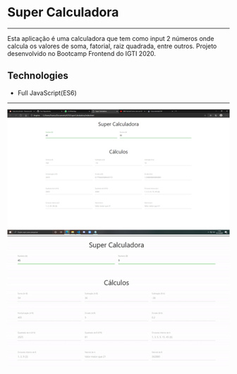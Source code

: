 ﻿# Super Calculadora
---
Esta aplicação é uma calculadora que tem como input 2 números onde calcula os valores de soma, fatorial, raiz quadrada, entre outros. Projeto desenvolvido no Bootcamp Frontend do IGTI 2020.

## Technologies

- Full JavaScript(ES6)

---
<div style="diplay: inline"> 
  <img src="screenshots\screenshot.png"/>
  <img style="width: 800px; height: auto" src="screenshots\gif.gif"/>
</div>


